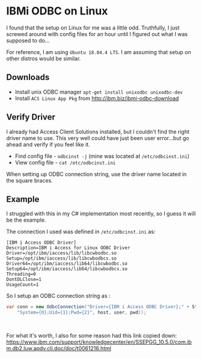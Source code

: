 # IBMi ODBC on Linux

I found that the setup on Linux for me was a little odd.
Truthfully, I just screwed around with config files for an hour until I figured out what I was supposed to do...


For reference, I am using ```Ubuntu 18.04.4 LTS```.
I am assuming that setup on other distros would be similar.


## Downloads
* Install unix ODBC manager ```apt-get install unixodbc unixodbc-dev```
* Install ```ACS Linux App Pkg``` from http://ibm.biz/ibmi-odbc-download


## Verify Driver
I already had Access Client Solutions installed, but I couldn't find the right driver name to use.
This very well could have just been user error...but go ahead and verify if you feel like it.

* Find config file - ```odbcinst -j``` (mine was located at ```/etc/odbcinst.ini```)
* View config file - ```cat /etc/odbcinst.ini```

When setting up ODBC connection string, use the driver name located in the square braces.


## Example
I struggled with this in my C# implementation most recently, so I guess it will be the example.

The connection I used was defined in ```/etc/odbcinst.ini``` as:
```
[IBM i Access ODBC Driver]
Description=IBM i Access for Linux ODBC Driver
Driver=/opt/ibm/iaccess/lib/libcwbodbc.so
Setup=/opt/ibm/iaccess/lib/libcwbodbcs.so
Driver64=/opt/ibm/iaccess/lib64/libcwbodbc.so
Setup64=/opt/ibm/iaccess/lib64/libcwbodbcs.so
Threading=0
DontDLClose=1
UsageCount=1
```

So I setup an ODBC connection string as :
```cs
var conn = new OdbcConnection("Driver={IBM i Access ODBC Driver};" + String.Format(
    "System={0};Uid={1};Pwd={2}", host, user, pwd));
```

<br>

For what it's worth, I also for some reason had this link copied down:
https://www.ibm.com/support/knowledgecenter/en/SSEPGG_10.5.0/com.ibm.db2.luw.apdv.cli.doc/doc/t0061216.html



